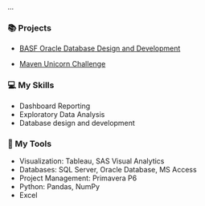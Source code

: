 ...

### :books: Projects

* [BASF Oracle Database Design and Development](https://github.com/ericpham1215/BASFcompany)

* [Maven Unicorn Challenge](https://github.com/ericpham1215/UnicornChallenge)

### :computer: My Skills
* Dashboard Reporting
* Exploratory Data Analysis
* Database design and development


### :wrench: My Tools
* Visualization: Tableau, SAS Visual Analytics
* Databases: SQL Server, Oracle Database, MS Access
* Project Management: Primavera P6
* Python: Pandas, NumPy
* Excel

